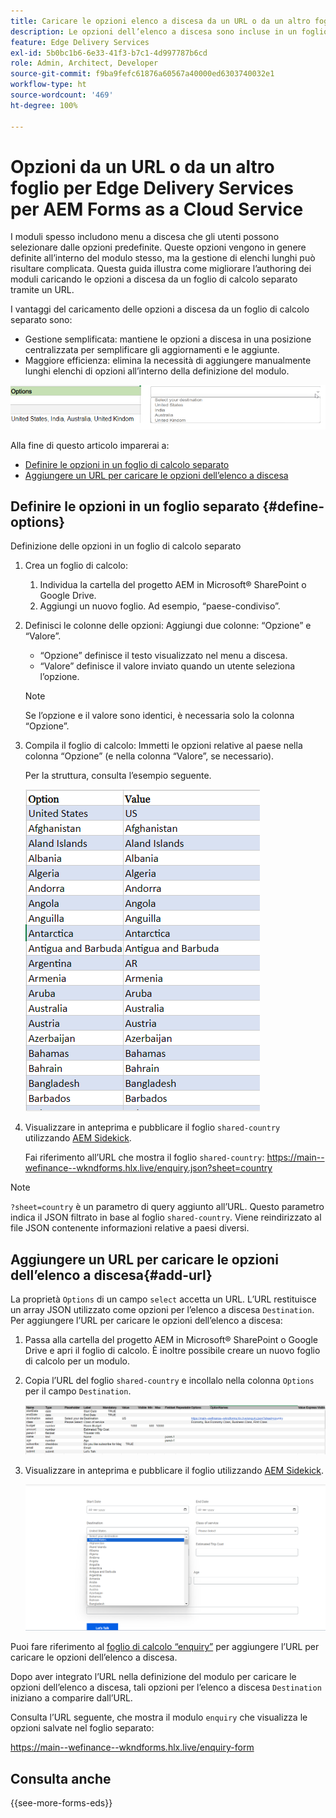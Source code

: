 ```yaml
---
title: Caricare le opzioni elenco a discesa da un URL o da un altro foglio per Edge Delivery Services per AEM Forms as a Cloud Service
description: Le opzioni dell’elenco a discesa sono incluse in un foglio di calcolo distinto e quindi importate nel foglio di calcolo principale tramite l’URL fornito.
feature: Edge Delivery Services
exl-id: 5b0bc1b6-6e33-41f3-b7c1-4d997787b6cd
role: Admin, Architect, Developer
source-git-commit: f9ba9fefc61876a60567a40000ed6303740032e1
workflow-type: ht
source-wordcount: '469'
ht-degree: 100%

---
```



# Opzioni da un URL o da un altro foglio per Edge Delivery Services per AEM Forms as a Cloud Service

I moduli spesso includono menu a discesa che gli utenti possono selezionare dalle opzioni predefinite. Queste opzioni vengono in genere definite all’interno del modulo stesso, ma la gestione di elenchi lunghi può risultare complicata. Questa guida illustra come migliorare l’authoring dei moduli caricando le opzioni a discesa da un foglio di calcolo separato tramite un URL.


I vantaggi del caricamento delle opzioni a discesa da un foglio di calcolo separato sono:

* Gestione semplificata: mantiene le opzioni a discesa in una posizione centralizzata per semplificare gli aggiornamenti e le aggiunte.
* Maggiore efficienza: elimina la necessità di aggiungere manualmente lunghi elenchi di opzioni all’interno della definizione del modulo.




![Opzioni a discesa](/help/forms/assets/drop-down-options.png)


Alla fine di questo articolo imparerai a:

* [Definire le opzioni in un foglio di calcolo separato](#define-options)
* [Aggiungere un URL per caricare le opzioni dell’elenco a discesa](#add-url)

## Definire le opzioni in un foglio separato {#define-options}

Definizione delle opzioni in un foglio di calcolo separato

1. Crea un foglio di calcolo:
   1. Individua la cartella del progetto AEM in Microsoft® SharePoint o Google Drive.
   1. Aggiungi un nuovo foglio. Ad esempio, “paese-condiviso”.
1. Definisci le colonne delle opzioni:
Aggiungi due colonne: “Opzione” e “Valore”.
   * “Opzione” definisce il testo visualizzato nel menu a discesa.
   * “Valore” definisce il valore inviato quando un utente seleziona l’opzione.

   >[!NOTE]
   >
   >Se l’opzione e il valore sono identici, è necessaria solo la colonna “Opzione”.

1. Compila il foglio di calcolo:
Immetti le opzioni relative al paese nella colonna “Opzione” (e nella colonna “Valore”, se necessario).

   Per la struttura, consulta l’esempio seguente.

   ![Elenco a discesa per paese](/help/forms/assets/drop-down-country-options.png)

1. Visualizzare in anteprima e pubblicare il foglio `shared-country` utilizzando [AEM Sidekick](https://www.aem.live/developer/tutorial#preview-and-publish-your-content).

   Fai riferimento all’URL che mostra il foglio `shared-country`:
https://main--wefinance--wkndforms.hlx.live/enquiry.json?sheet=country

>[!NOTE]
>
> `?sheet=country` è un parametro di query aggiunto all’URL. Questo parametro indica il JSON filtrato in base al foglio `shared-country`. Viene reindirizzato al file JSON contenente informazioni relative a paesi diversi.

## Aggiungere un URL per caricare le opzioni dell’elenco a discesa{#add-url}

La proprietà `Options` di un campo `select` accetta un URL. L’URL restituisce un array JSON utilizzato come opzioni per l’elenco a discesa `Destination`. Per aggiungere l’URL per caricare le opzioni dell’elenco a discesa:

1. Passa alla cartella del progetto AEM in Microsoft® SharePoint o Google Drive e apri il foglio di calcolo. È inoltre possibile creare un nuovo foglio di calcolo per un modulo.
1. Copia l’URL del foglio `shared-country` e incollalo nella colonna `Options` per il campo `Destination`.

   ![Foglio di calcolo “enquiry”](/help/forms/assets/drop-down-enquiry.png)

1. Visualizzare in anteprima e pubblicare il foglio utilizzando [AEM Sidekick](https://www.aem.live/developer/tutorial#preview-and-publish-your-content).


   ![Menu a discesa per paese](/help/forms/assets/load-dropdown-options-form.png)

Puoi fare riferimento al [foglio di calcolo “enquiry”](/help/forms/assets/enquiry-options.xlsx) per aggiungere l’URL per caricare le opzioni dell’elenco a discesa.

Dopo aver integrato l’URL nella definizione del modulo per caricare le opzioni dell’elenco a discesa, tali opzioni per l’elenco a discesa `Destination` iniziano a comparire dall’URL.

Consulta l’URL seguente, che mostra il modulo `enquiry` che visualizza le opzioni salvate nel foglio separato:

https://main--wefinance--wkndforms.hlx.live/enquiry-form

## Consulta anche

{{see-more-forms-eds}}


